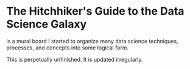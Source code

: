 # The Hitchhiker's Guide to the Data Science Galaxy

is a mural board I started to organize many data science techniques, processes, and concepts into some logical form. 

This is perpetually unfinished. It is updated irregularly.   
